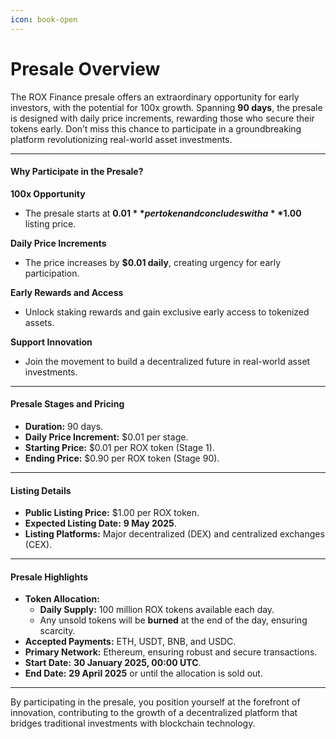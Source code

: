 ```yaml
---
icon: book-open
---
```


# Presale Overview

The ROX Finance presale offers an extraordinary opportunity for early investors, with the potential for 100x growth. Spanning **90 days**, the presale is designed with daily price increments, rewarding those who secure their tokens early. Don’t miss this chance to participate in a groundbreaking platform revolutionizing real-world asset investments.

***

#### Why Participate in the Presale?

**100x Opportunity**

* The presale starts at **$0.01** per token and concludes with a **$1.00** listing price.

**Daily Price Increments**

* The price increases by **$0.01 daily**, creating urgency for early participation.

**Early Rewards and Access**

* Unlock staking rewards and gain exclusive early access to tokenized assets.

**Support Innovation**

* Join the movement to build a decentralized future in real-world asset investments.

***

#### Presale Stages and Pricing

* **Duration:** 90 days.
* **Daily Price Increment:** $0.01 per stage.
* **Starting Price:** $0.01 per ROX token (Stage 1).
* **Ending Price:** $0.90 per ROX token (Stage 90).

***

#### Listing Details

* **Public Listing Price:** $1.00 per ROX token.
* **Expected Listing Date:** **9 May 2025**.
* **Listing Platforms:** Major decentralized (DEX) and centralized exchanges (CEX).

***

#### Presale Highlights

* **Token Allocation:**
  * **Daily Supply:** 100 million ROX tokens available each day.
  * Any unsold tokens will be **burned** at the end of the day, ensuring scarcity.
* **Accepted Payments:** ETH, USDT, BNB, and USDC.
* **Primary Network:** Ethereum, ensuring robust and secure transactions.
* **Start Date:** **30 January 2025, 00:00 UTC**.
* **End Date:** **29 April 2025** or until the allocation is sold out.

***

By participating in the presale, you position yourself at the forefront of innovation, contributing to the growth of a decentralized platform that bridges traditional investments with blockchain technology.
